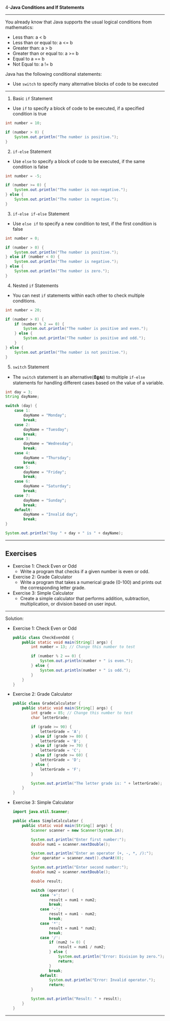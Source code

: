 4-**Java Conditions and If Statements**

---

You already know that Java supports the usual logical conditions from mathematics:

- Less than: a < b
- Less than or equal to: a <= b
- Greater than: a > b
- Greater than or equal to: a >= b
- Equal to a == b
- Not Equal to: a != b

Java has the following conditional statements:

- Use `switch` to specify many alternative blocks of code to be executed

---

1. Basic `if` Statement

- Use `if` to specify a block of code to be executed, if a specified condition is true

```java
int number = 10;

if (number > 0) {
    System.out.println("The number is positive.");
}
```

2. `if-else` Statement

- Use `else` to specify a block of code to be executed, if the same condition is false

```java
int number = -5;

if (number >= 0) {
    System.out.println("The number is non-negative.");
} else {
    System.out.println("The number is negative.");
}
```

3. `if-else if-else` Statement

- Use `else if` to specify a new condition to test, if the first condition is false

```java
int number = 0;

if (number > 0) {
    System.out.println("The number is positive.");
} else if (number < 0) {
    System.out.println("The number is negative.");
} else {
    System.out.println("The number is zero.");
}
```

4. Nested `if` Statements

- You can nest `if` statements within each other to check multiple conditions.

```java
int number = 20;

if (number > 0) {
    if (number % 2 == 0) {
        System.out.println("The number is positive and even.");
    } else {
        System.out.println("The number is positive and odd.");
    }
} else {
    System.out.println("The number is not positive.");
}
```

5. `switch` Statement

- The `switch` statement is an alternative(**ជំនួស**) to multiple `if-else` statements for handling different cases based on the value of a variable.

```java
int day = 3;
String dayName;

switch (day) {
    case 1:
        dayName = "Monday";
        break;
    case 2:
        dayName = "Tuesday";
        break;
    case 3:
        dayName = "Wednesday";
        break;
    case 4:
        dayName = "Thursday";
        break;
    case 5:
        dayName = "Friday";
        break;
    case 6:
        dayName = "Saturday";
        break;
    case 7:
        dayName = "Sunday";
        break;
    default:
        dayName = "Invalid day";
        break;
}

System.out.println("Day " + day + " is " + dayName);
```

---

## Exercises

- Exercise 1: Check Even or Odd
    - Write a program that checks if a given number is even or odd.
- Exercise 2: Grade Calculator
    - Write a program that takes a numerical grade (0-100) and prints out the corresponding letter grade.
- Exercise 3: Simple Calculator
    - Create a simple calculator that performs addition, subtraction, multiplication, or division based on user input.

---

Solution:

- Exercise 1: Check Even or Odd
    
    ```java
    public class CheckEvenOdd {
        public static void main(String[] args) {
            int number = 13; // Change this number to test
    
            if (number % 2 == 0) {
                System.out.println(number + " is even.");
            } else {
                System.out.println(number + " is odd.");
            }
        }
    }
    ```
    
- Exercise 2: Grade Calculator
    
    ```java
    public class GradeCalculator {
        public static void main(String[] args) {
            int grade = 85; // Change this number to test
            char letterGrade;
    
            if (grade >= 90) {
                letterGrade = 'A';
            } else if (grade >= 80) {
                letterGrade = 'B';
            } else if (grade >= 70) {
                letterGrade = 'C';
            } else if (grade >= 60) {
                letterGrade = 'D';
            } else {
                letterGrade = 'F';
            }
    
            System.out.println("The letter grade is: " + letterGrade);
        }
    }
    ```
    
- Exercise 3: Simple Calculator
    
    ```java
    import java.util.Scanner;
    
    public class SimpleCalculator {
        public static void main(String[] args) {
            Scanner scanner = new Scanner(System.in);
    
            System.out.println("Enter first number:");
            double num1 = scanner.nextDouble();
    
            System.out.println("Enter an operator (+, -, *, /):");
            char operator = scanner.next().charAt(0);
    
            System.out.println("Enter second number:");
            double num2 = scanner.nextDouble();
    
            double result;
    
            switch (operator) {
                case '+':
                    result = num1 + num2;
                    break;
                case '-':
                    result = num1 - num2;
                    break;
                case '*':
                    result = num1 * num2;
                    break;
                case '/':
                    if (num2 != 0) {
                        result = num1 / num2;
                    } else {
                        System.out.println("Error: Division by zero.");
                        return;
                    }
                    break;
                default:
                    System.out.println("Error: Invalid operator.");
                    return;
            }
    
            System.out.println("Result: " + result);
        }
    }
    ```
    

---
